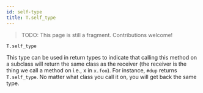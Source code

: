 ```yaml
---
id: self-type
title: T.self_type
---
```


> TODO: This page is still a fragment. Contributions welcome!

```
T.self_type
```

This type can be used in return types to indicate that calling this method on a
subclass will return the same class as the receiver (the receiver is the thing
we call a method on i.e., x in `x.foo`). For instance, `#dup` returns
`T.self_type`. No matter what class you call it on, you will get back the same
type.
